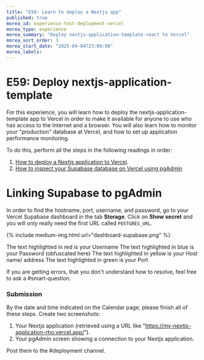 ```yaml
---
title: "E59: Learn to deploy a Nextjs app"
published: true
morea_id: experience-test-deployment-vercel
morea_type: experience
morea_summary: "Deploy nextjs-application-template-react to Vercel"
morea_sort_order: 3
morea_start_date: "2025-04-04T23:00:00"
morea_labels:
---
```


# E59: Deploy nextjs-application-template

For this experience, you will learn how to deploy the nextjs-application-template app to Vercel in order to make it available for anyone to use who has access to the Internet and a browser.  You will also learn how to monitor your "production" database at Vercel, and how to set up application performance monitoring.

To do this, perform all the steps in the following readings in order:

  1. [How to deploy a Nextjs application to Vercel](./reading-vercel.html).
  2. [How to inspect your Supabase database on Vercel using pgAdmin](https://supabase.com/docs/guides/database/pgadmin)

# Linking Supabase to pgAdmin
In order to find the hostname, port, username, and password, go to your Vercel Supabase dashboard in the tab **Storage**. Click on **Show secret** and you will only really need the first URL called `POSTGRES_URL`.

{% include medium-img.html url="dashboard-supabase.png" %}

The text highlighted in red is your Username 
The text highlighted in blue is your Password (obfuscated here)
The text highlighted in yellow is your Host name/ address
The text highlighted in green is your Port

If you are getting errors, that you don't understand how to resolve, feel free to ask a #smart-question.

### Submission

By the date and time indicated on the Calendar page, please finish all of these steps. Create two screenshots:

  1. Your Nextjs application (retrieved using a URL like "https://my-nextjs-application-rho.vercel.app/").
  2. Your pgAdmin screen showing a connection to your Nextjs application.

Post them to the #deployment channel.
